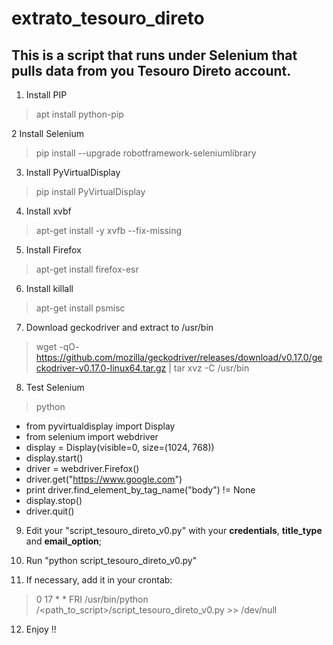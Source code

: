 # extrato_tesouro_direto
This is a script that runs under Selenium that pulls data from you Tesouro Direto account.
----
1. Install PIP
> apt install python-pip

2 Install Selenium
> pip install --upgrade robotframework-seleniumlibrary

3. Install PyVirtualDisplay
> pip install PyVirtualDisplay

4. Install xvbf
> apt-get install -y xvfb --fix-missing

5. Install Firefox
> apt-get install firefox-esr

6. Install killall
> apt-get install psmisc

7. Download geckodriver and extract to /usr/bin
> wget -qO- https://github.com/mozilla/geckodriver/releases/download/v0.17.0/geckodriver-v0.17.0-linux64.tar.gz | tar xvz -C /usr/bin

8. Test Selenium
> python
* from pyvirtualdisplay import Display
* from selenium import webdriver
* display = Display(visible=0, size=(1024, 768))
* display.start()
* driver = webdriver.Firefox()
* driver.get("https://www.google.com")
* print driver.find_element_by_tag_name("body") != None
* display.stop()
* driver.quit()

9. Edit your "script_tesouro_direto_v0.py" with your **credentials**, **title_type** and **email_option**;

10. Run "python script_tesouro_direto_v0.py"

11. If necessary, add it in your crontab:
> 0 17 * * FRI /usr/bin/python /<path_to_script>/script_tesouro_direto_v0.py >> /dev/null

12. Enjoy !!
